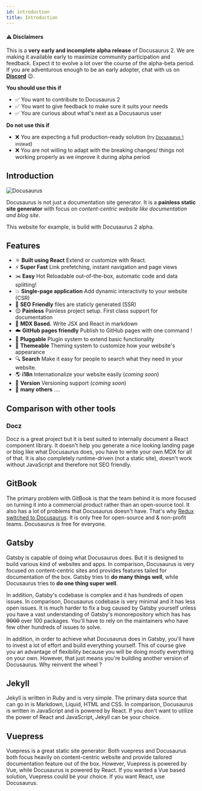 ```yaml
---
id: introduction
title: Introduction
---
```


#### :warning: Disclaimers

This is a **very early and incomplete alpha release** of Docusaurus 2. We are making it available early to maximize community participation and feedback. Expect it to evolve a lot over the course of the alpha-beta period. If you are adventurous enough to be an early adopter, chat with us on [**Discord**](https://discordapp.com/invite/docusaurus) :wink:.

**You should use this if**
- :white_check_mark: You want to contribute to Docusaurus 2
- :white_check_mark: You want to give feedback to make sure it suits your needs
- :white_check_mark: You are curious about what's next as a Docusaurus user

**Do not use this if**
- :x: You are expecting a full production-ready solution (<small>try [Docusaurus 1](https://docusaurus.io/) instead</small>)
- :x: You are not willing to adapt with the breaking changes/ things not working properly as we improve it during alpha period

## Introduction

<img src="https://docusaurus.io/img/slash-introducing.svg" alt="Docusaurus"/>

Docusaurus is not just a documentation site generator. It is a **painless static site generator** with focus on *content-centric website like documentation and blog site*.

This website for example, is build with Docusaurus 2 alpha.

## Features

- ⚛️ **Built using React** Extend or customize with React.
- ⚡️ **Super Fast** Link prefetching, instant navigation and page views
- ✂️ **Easy** Hot Reloadable out-of-the-box, automatic code and data splitting!
- 💥 **Single-page application** Add dynamic interactivity to your website (CSR)
- 🎯 **SEO Friendly** files are staticly generated (SSR)
- 😌 **Painless** Painless project setup. First class support for documentation
- 📝 **MDX Based.** Write JSX and React in markdown 
- ☁️ **GitHub pages friendly** Publish to GitHub pages with one command !
- 🔌 **Pluggable** Plugin system to extend basic functionality
- 🎨 **Themeable** Theming system to customize how your website's appearance
- 🔍 **Search** Make it easy for people to search what they need in your website.
- 🌎 **i18n** Internationalize your website easily (*coming soon*) 
- 💾 **Version** Versioning support (*coming soon*) 
- 🚀 **many others** ....


## Comparison with other tools

### Docz

Docz is a great project but it is best suited to internally document a React component library. It doesn't help you generate a nice looking landing page or blog like what Docusaurus does, you have to write your own MDX for all of that. It is also completely runtime-driven (not a static site), doesn't work without JavaScript and therefore not SEO friendly.

## GitBook

The primary problem with GitBook is that the team behind it is more focused on turning it into a commercial product rather than an open-source tool. It also has a lot of problems that Docusaurus doesn't have. That's why [Redux switched to Docusaurus](https://github.com/reduxjs/redux/issues/3161). It is only free for open-source and & non-profit teams. Docusaurus is free for everyone.

## Gatsby

Gatsby is capable of doing what Docusaurus does. But it is designed to build various kind of websites and apps. In comparison, Docusaurus is very focused on content-centric sites and provides features tailed for documentation of the box. 
Gatsby tries to **do many things well**, while Docusaurus tries to **do one thing super well**.

In addition, Gatsby's codebase is complex and it has hundreds of open issues. In comparison, Docusaurus codebase is very minimal and it has less open issues. It is much harder to fix a bug caused by Gatsby yourself unless you have a vast understanding of Gatsby's monorepository which has has ~~9000~~ over 100 packages. You'll have to rely on the maintainers who have few other hundreds of issues to solve.

In addition, in order to achieve what Docusaurus does in Gatsby, you'll have to invest a lot of effort and build everything yourself. This of course give you an advantage of flexibility because you will be doing mostly everything on your own. However, that just means you're building another version of Docusaurus. Why reinvent the wheel ? 

## Jekyll

Jekyll is written in Ruby and is very simple. The primary data source that can go in is Markdown, Liquid, HTML and CSS. In comparison, Docusaurus is written in JavaScript and is powered by React. If you don't want to utilize the power of React and JavaScript, Jekyll can be your choice.

## Vuepress

Vuepress is a great static site generator. Both vuepress and Docusaurus both focus heavily on content-centric website and provide tailored documentation feature out of the box. However, Vuepress is powered by Vue, while Docusaurus is powered by React. If you wanted a Vue based solution, Vuepress could be your choice. If you want React, use Docusaurus.

